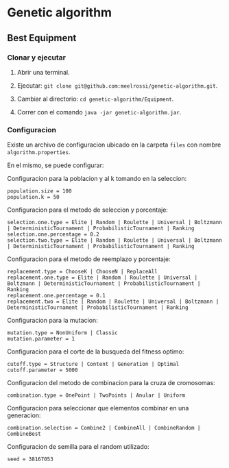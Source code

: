 # Genetic algorithm
## Best Equipment

### Clonar y ejecutar

1) Abrir una terminal.

2) Ejecutar: `git clone git@github.com:meelrossi/genetic-algorithm.git`.

3) Cambiar al directorio: `cd genetic-algorithm/Equipment`.

4) Correr con el comando `java -jar genetic-algorithm.jar`.

### Configuracion

Existe un archivo de configuracion ubicado en la carpeta `files` con nombre `algorithm.properties`.

En el mismo, se puede configurar:

Configuracion para la poblacion y al k tomando en la seleccion:
```
population.size = 100
population.k = 50
```

Configuracion para el metodo de seleccion y porcentaje:
```
selection.one.type = Elite | Random | Roulette | Universal | Boltzmann | DeterministicTournament | ProbabilisticTournament | Ranking
selection.one.percentage = 0.2
selection.two.type = Elite | Random | Roulette | Universal | Boltzmann | DeterministicTournament | ProbabilisticTournament | Ranking
```

Configuracion para el metodo de reemplazo y porcentaje:
```
replacement.type = ChooseK | ChooseN | ReplaceAll
replacement.one.type = Elite | Random | Roulette | Universal | Boltzmann | DeterministicTournament | ProbabilisticTournament | Ranking
replacement.one.percentage = 0.1
replacement.two = Elite | Random | Roulette | Universal | Boltzmann | DeterministicTournament | ProbabilisticTournament | Ranking
```

Configuracion para la mutacion:
```
mutation.type = NonUniform | Classic
mutation.parameter = 1
```

Configuracion para el corte de la busqueda del fitness optimo:
```
cutoff.type = Structure | Content | Generation | Optimal
cutoff.parameter = 5000
```

Configuracion del metodo de combinacion para la cruza de cromosomas:
``` 
combination.type = OnePoint | TwoPoints | Anular | Uniform
```

Configuracion para seleccionar que elementos combinar en una generacion:
```
combination.selection = Combine2 | CombineAll | CombineRandom | CombineBest
```
Configuracion de semilla para el random utilizado:
```
seed = 38167053
```

